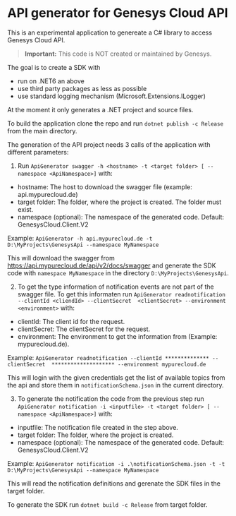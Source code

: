 ﻿# API generator for Genesys Cloud API

This is an experimental application to genereate a C# library to access Genesys Cloud API.

> **Important:** This code is NOT created or maintained by Genesys. 

The goal is to create a SDK with
- run on .NET6 an above
- use third party packages as less as possible
- use standard logging mechanism (Microsoft.Extensions.ILogger)
  
At the moment it only generates a .NET project and source files.

To build the application clone the repo and run ```dotnet publish -c Release``` from the main directory.

The generation of the API project needs 3 calls of the application with different parameters:

1. Run ```ApiGenerator swagger -h <hostname> -t <target folder> [ --namespace <ApiNamespace>]``` with:
- hostname: The host to download the swagger file (example: api.mypurecloud.de)
- target folder: The folder, where the project is created. The folder must exist.
- namespace (optional): The namespace of the generated code. Default: GenesysCloud.Client.V2

Example: ```ApiGenerator -h api.mypurecloud.de -t D:\MyProjects\GenesysApi --namespace MyNamespace ```

This will download the swagger from https://api.mypurecloud.de/api/v2/docs/swagger and generate the SDK code with ```namespace MyNamespace``` in the directory ```D:\MyProjects\GenesysApi```.

2. To get the type information of notification events are not part of the swagger file. To get this informaten run ```ApiGenerator readnotification --clientId <cliendId> --clientSecret  <clientSecret> --environment <environment>``` with:
- clientId: The client id for the request.
- clientSecret: The clientSecret for the request.
- environment: The environment to get the information from (Example: mypurecloud.de).

Example: ```ApiGenerator readnotification --clientId ************** --clientSecret  ******************** --environment mypurecloud.de ```

This will login with the given credentials get the list of available topics from the api and store them in ```notificationSchema.json``` in the current directory.

3. To generate the notification the code from the previous step run ```ApiGenerator notification -i <inputfile> -t <target folder> [ --namespace <ApiNamespace>]``` with:
- inputfile: The notification file created in the step above.
- target folder: The folder, where the project is created. 
- namespace (optional): The namespace of the generated code. Default: GenesysCloud.Client.V2

Example: ```ApiGenerator notification -i .\notificationSchema.json -t -t D:\MyProjects\GenesysApi --namespace MyNamespace ```

This will read the notification definitions and gerenate the SDK files in the target folder.

To generate the SDK run ```dotnet build -c Release``` from target folder.

